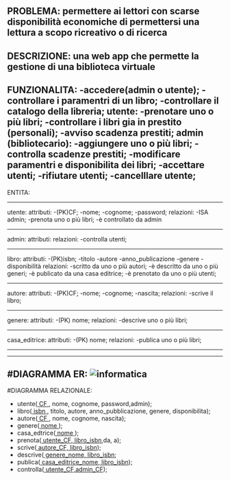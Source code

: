 PROBLEMA:
  permettere ai lettori con scarse disponibilità economiche di permettersi una lettura a scopo ricreativo o di ricerca
------------------------------------------------------------------------------------------------------------------------------
DESCRIZIONE:
  una web app che permette la gestione di una biblioteca virtuale
------------------------------------------------------------------------------------------------------------------------------
FUNZIONALITA:
  -accedere(admin o utente);
  -controllare i paramentri di un libro;
  -controllare il catalogo della libreria;
  utente:
    -prenotare uno o più libri;
    -controllare i libri gia in prestito (personali);
    -avviso scadenza prestiti;
  admin (bibliotecario):
    -aggiungere uno o più libri;
    -controlla scadenze prestiti;
    -modificare paramentri e disponibilita dei libri;
    -accettare utenti;
    -rifiutare utenti;
    -cancelllare utente;
------------------------------------------------------------------------------------------------------------------------------
ENTITA:
*****************************************
utente:
  attributi:
    -(PK)CF;
    -nome;
    -cognome;
    -password;
  relazioni:
    -ISA admin;
    -prenota uno o più libri;
    -è controllato da admin
*****************************************
admin:
  attributi:
  relazioni:
    -controlla utenti;
*****************************************
libro:
  attributi:
    -(PK)isbn;
    -titolo
    -autore
    -anno_publicazione
    -genere
    -disponibilità
  relazioni:
    -scritto da uno o più autori;
    -è descritto da uno o più generi;
    -è publicato da una casa editrice;
    -è prenotato da uno o più utenti;
***************************************** 
autore:
    attributi:
      -(PK)CF;
      -nome;
      -cognome;
      -nascita;
    relazioni:
      -scrive il libro;
*****************************************
genere:
  attributi:
    -(PK) nome;
  relazioni:
    -descrive uno o più libri;
*****************************************
casa_editrice:
  attributi:
    -(PK) nome;
  relazioni:
    -publica uno o più libri;
*****************************************
------------------------------------------------------------------------------------------------------------------------------
#DIAGRAMMA ER:
  ![informatica](https://github.com/TodeschiniPaolo/Biblioteca/assets/101709345/ab89c589-e154-4f88-99ff-10b2bc845639)
------------------------------------------------------------------------------------------------------------------------------
#DIAGRAMMA RELAZIONALE:
* utente(<ins> CF </ins>, nome, cognome, password,admin);
* libro(<ins> isbn </ins>, titolo, autore, anno_pubblicazione, genere, disponibilita);
* autore(<ins> CF </ins>, nome, cognome, nascita);
*  genere(<ins> nome </ins>);
*  casa_edtrice(<ins> nome </ins>);
*  prenota(<ins> utente_CF, libro_isbn</ins>,da, a);
*  scrive(<ins> autore_CF, libro_isbn</ins>);
*  descrive(<ins> genere_nome, libro_isbn</ins>;
*  publica(<ins> casa_editrice_nome, libro_isbn</ins>);
*  controlla(<ins> utente_CF,admin_CF</ins>);
